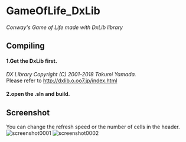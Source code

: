 # GameOfLife_DxLib
*Conway's Game of Life made with DxLib library*

## Compiling
#### 1.Get the DxLib first.  
*DX Library Copyright (C) 2001-2018 Takumi Yamada.*  
Please refer to http://dxlib.o.oo7.jp/index.html  
#### 2.open the .sln and build.

## Screenshot
You can change the refresh speed or the number of cells in the header.
![screenshot0001](https://github.com/showerlee9/GameOfLife_DxLib/blob/master/screenshot0001.png)
![screenshot0002](https://github.com/showerlee9/GameOfLife_DxLib/blob/master/screenshot0002.png)
